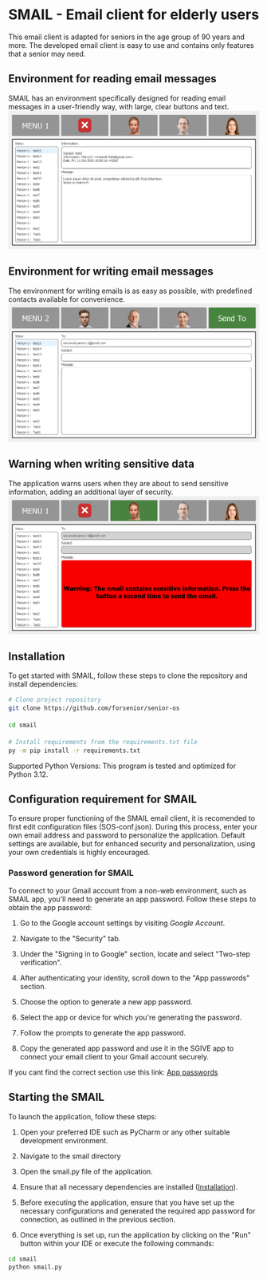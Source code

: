 # SMAIL - Email client for elderly users

This email client is adapted for seniors in the age group of 90 years and more. 
The developed email client is easy to use and contains only features that a senior may need. 

## Environment for reading email messages
SMAIL has an environment specifically designed for reading email messages in a user-friendly way, with large, clear buttons and text.
![menu1](https://github.com/forsenior/senior-os/blob/9651ba7d8c7fbd04c794c4344ed667deeb5b5458/smail/screens/smail_screen_1.png)

## Environment for writing email messages
The environment for writing emails is as easy as possible, with predefined contacts available for convenience.
![menu2](https://github.com/forsenior/senior-os/blob/9651ba7d8c7fbd04c794c4344ed667deeb5b5458/smail/screens/smail_screen_2.png)

## Warning when writing sensitive data
The application warns users when they are about to send sensitive information, adding an additional layer of security.
![alert](https://github.com/forsenior/senior-os/blob/9651ba7d8c7fbd04c794c4344ed667deeb5b5458/smail/screens/smail_sensitive_information_alert.png)

## Installation
To get started with SMAIL, follow these steps to clone the repository and install dependencies:
```bash
# Clone project repository
git clone https://github.com/forsenior/senior-os

cd smail

# Install requirements from the requirements.txt file
py -m pip install -r requirements.txt
```
Supported Python Versions: This program is tested and optimized for Python 3.12.

## Configuration requirement for SMAIL
To ensure proper functioning of the SMAIL email client, it is recomended to first edit configuration files (SOS-conf.json). 
During this process, enter your own email address and password to personalize the application. 
Default settings are available, but for enhanced security and personalization, using your own credentials is highly encouraged.

### Password generation for SMAIL
To connect to your Gmail account from a non-web environment, such as SMAIL app, you'll need to generate an app password. 
Follow these steps to obtain the app password:

1. Go to the Google account settings by visiting *Google Account*.

2. Navigate to the "Security" tab.

3. Under the "Signing in to Google" section, locate and select "Two-step verification".

4. After authenticating your identity, scroll down to the "App passwords" section.

5. Choose the option to generate a new app password.

6. Select the app or device for which you're generating the password.

7. Follow the prompts to generate the app password.

8. Copy the generated app password and use it in the SGIVE app to connect your email client to your Gmail account securely.

If you cant find the correct section use this link: [App passwords](https://myaccount.google.com/apppasswords)

## Starting the SMAIL

To launch the application, follow these steps:

1. Open your preferred IDE such as PyCharm or any other suitable development environment.

2. Navigate to the smail directory

3. Open the smail.py file of the application.

4. Ensure that all necessary dependencies are installed ([Installation](#installation)).

5. Before executing the application, ensure that you have set up the necessary configurations and generated the required app password for connection, as outlined in the previous section.

6. Once everything is set up, run the application by clicking on the "Run" button within your IDE or execute the following commands:
```bash
cd smail
python smail.py
```
